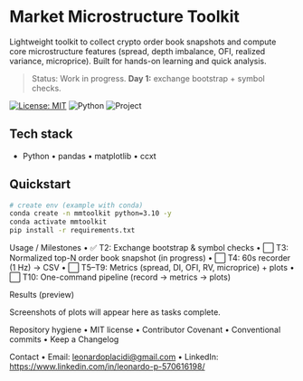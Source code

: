 # Market Microstructure Toolkit

Lightweight toolkit to collect crypto order book snapshots and compute core microstructure features
(spread, depth imbalance, OFI, realized variance, microprice). Built for hands-on learning and quick
analysis.

> Status: Work in progress. **Day 1:** exchange bootstrap + symbol checks.

[![License: MIT](https://img.shields.io/badge/License-MIT-blue.svg)](LICENSE)
![Python](https://img.shields.io/badge/python-3.10%2B-blue)
![Project](https://img.shields.io/badge/status-WIP-informational)

## Tech stack
- Python • pandas • matplotlib • ccxt

## Quickstart
```bash
# create env (example with conda)
conda create -n mmtoolkit python=3.10 -y
conda activate mmtoolkit
pip install -r requirements.txt
```
Usage / Milestones
	•	✅ T2: Exchange bootstrap & symbol checks
	•	⬜ T3: Normalized top-N order book snapshot (in progress)
	•	⬜ T4: 60s recorder (1 Hz) → CSV
	•	⬜ T5–T9: Metrics (spread, DI, OFI, RV, microprice) + plots
	•	⬜ T10: One-command pipeline (record → metrics → plots)

Results (preview)

Screenshots of plots will appear here as tasks complete.

Repository hygiene
	•	MIT license • Contributor Covenant • Conventional commits • Keep a Changelog

Contact
	•	Email: leonardoplacidi@gmail.com
	•	LinkedIn: https://www.linkedin.com/in/leonardo-p-570616198/

